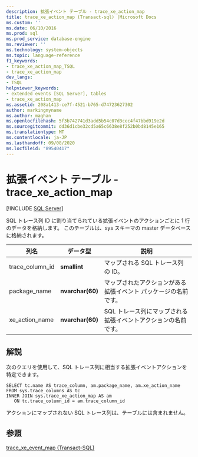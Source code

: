 ```yaml
---
description: 拡張イベント テーブル - trace_xe_action_map
title: trace_xe_action_map (Transact-sql) |Microsoft Docs
ms.custom: ''
ms.date: 06/10/2016
ms.prod: sql
ms.prod_service: database-engine
ms.reviewer: ''
ms.technology: system-objects
ms.topic: language-reference
f1_keywords:
- trace_xe_action_map_TSQL
- trace_xe_action_map
dev_langs:
- TSQL
helpviewer_keywords:
- extended events [SQL Server], tables
- trace_xe_action_map
ms.assetid: 208a1413-ce7f-4521-b765-d74723627302
author: markingmyname
ms.author: maghan
ms.openlocfilehash: 5f3b742741d3add5b54c07d3cec4f47bbd919e2d
ms.sourcegitcommit: dd36d1cbe32cd5a65c6638e8f252b0bd8145e165
ms.translationtype: MT
ms.contentlocale: ja-JP
ms.lasthandoff: 09/08/2020
ms.locfileid: "89540417"
---
```

# <a name="extended-events-tables---trace_xe_action_map"></a>拡張イベント テーブル - trace_xe_action_map
[!INCLUDE [SQL Server](../../includes/applies-to-version/sqlserver.md)]

  SQL トレース列 ID に割り当てられている拡張イベントのアクションごとに 1 行のデータを格納します。 このテーブルは、sys スキーマの master データベースに格納されます。  
  
  
|列名|データ型|説明|  
|-----------------|---------------|-----------------|  
|trace_column_id|**smallint**|マップされる SQL トレース列の ID。|  
|package_name|**nvarchar(60)**|マップされたアクションがある拡張イベント パッケージの名前です。|  
|xe_action_name|**nvarchar(60)**|SQL トレース列にマップされる拡張イベントアクションの名前です。|  
  
## <a name="remarks"></a>解説  
 次のクエリを使用して、SQL トレース列に相当する拡張イベントアクションを特定できます。  
  
```  
SELECT tc.name AS trace_column, am.package_name, am.xe_action_name  
FROM sys.trace_columns AS tc  
INNER JOIN sys.trace_xe_action_map AS am  
   ON tc.trace_column_id = am.trace_column_id  
```  
  
 アクションにマップされない SQL トレース列は、テーブルには含まれません。  
  
## <a name="see-also"></a>参照  
 [trace_xe_event_map &#40;Transact-SQL&#41;](../../relational-databases/system-tables/extended-events-tables-trace-xe-event-map.md)  
  
  
